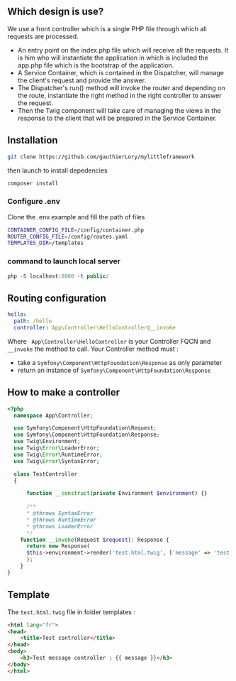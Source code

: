 ## Which design is use?
We use a front controller which is a single PHP file through which all requests are processed.
- An entry point on the index.php file which will receive all the requests. It is him who will instantiate the application in which is included the app.php file which is the bootstrap of the application.
- A Service Container, which is contained in the Dispatcher, will manage the client's request and provide the answer.
- The Dispatcher's run() method will invoke the router and depending on the route, instantiate the right method in the right controller to answer the request.
- Then the Twig component will take care of managing the views in the response to the client that will be prepared in the Service Container.

## Installation
```bash
git clone https://github.com/gauthierLory/mylittleframework
```
then launch to install depedencies
```bash
composer install
```
### Configure .env
Clone the .env.example and fill the path of files
```bash
CONTAINER_CONFIG_FILE=/config/container.php
ROUTER_CONFIG_FILE=/config/routes.yaml
TEMPLATES_DIR=/templates
```
### command to launch local server
```php
php -S localhost:8000 -t public/
```

## Routing configuration
```yaml
hello:
  path: /hello
  controller: App\Controller\HelloController@__invoke
```
Where ``` App\Controller\HelloController``` is your Controller FQCN and ```__invoke``` the method to call.
Your Controller method must :
 - take a ```Symfony\Component\HttpFoundation\Response``` as only parameter
 - return an instance of ```Symfony\Component\HttpFoundation\Response```
 
## How to make a controller
```php
<?php
  namespace App\Controller;

  use Symfony\Component\HttpFoundation\Request;
  use Symfony\Component\HttpFoundation\Response;
  use Twig\Environment;
  use Twig\Error\LoaderError;
  use Twig\Error\RuntimeError;
  use Twig\Error\SyntaxError;

  class TestController 
  {

      function __construct(private Environment $environment) {}
    
      /**
      * @throws SyntaxError
      * @throws RuntimeError
      * @throws LoaderError
      */
    function __invoke(Request $request): Response {
      return new Response(
      $this->environment->render('test.html.twig', ['message' => 'test controller'])
      );
    }
}
```
## Template
The ```test.html.twig``` file in folder templates :
```html
<html lang="fr">
<head>
    <title>Test controller</title>
</head>
<body>
    <h3>Test message controller : {{ message }}</h3>
</body>
</html>
```
